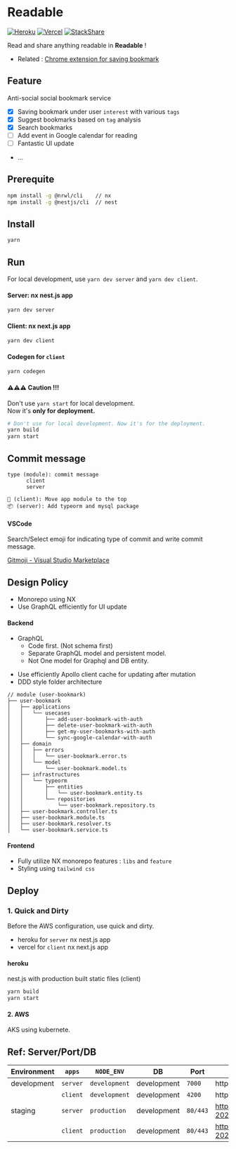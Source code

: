 # Readable

[![Heroku](https://pyheroku-badge.herokuapp.com/?app=readable-2021&style=flat)](https://dashboard.heroku.com/apps/readable-2021) [![Vercel](https://therealsujitk-vercel-badge.vercel.app/?app=readable)](https://vercel.com/tkhwang/readable) [![StackShare](http://img.shields.io/badge/tech-stack-0690fa.svg?style=flat)](https://stackshare.io/readable2021dev/readable)

Read and share anything readable in **Readable** !

- Related : [Chrome extension for saving bookmark](https://github.com/zlrlo/readable-extensions)

## Feature

Anti-social social bookmark service

- [x] Saving bookmark under user `interest` with various `tags`
- [x] Suggest bookmarks based on `tag` analysis
- [x] Search bookmarks
- [ ] Add event in Google calendar for reading
- [ ] Fantastic UI update
- ...

## Prerequite

```bash
npm install -g @nrwl/cli    // nx
npm install -g @nestjs/cli  // nest
```

## Install

```bash
yarn
```

## Run

For local development, use `yarn dev server` and `yarn dev client`.

#### Server: nx nest.js app

```bash
yarn dev server
```

#### Client: nx next.js app

```bash
yarn dev client
```

#### Codegen for `client`

```bash
yarn codegen
```

#### ⚠️⚠️⚠️ Caution !!!

Don't use `yarn start` for local development.<br />
Now it's **only for deployment.**

```bash
# Don't use for local development. Now it's for the deployment.
yarn build
yarn start
```

## Commit message

```
type (module): commit message
      client
      server

🚚 (client): Move app module to the top
📦 (server): Add typeorm and mysql package
```

#### VSCode

Search/Select emoji for indicating type of commit and write commit message.

[Gitmoji - Visual Studio Marketplace](https://marketplace.visualstudio.com/items?itemName=Vtrois.gitmoji-vscode)

## Design Policy

- Monorepo using NX
- Use GraphQL efficiently for UI update

#### Backend

- GraphQL
  - Code first. (Not schema first)
  - Separate GraphQL model and persistent model.
  - Not One model for Graphql and DB entity.

* Use efficiently Apollo client cache for updating after mutation
* DDD style folder architecture

```
// module (user-bookmark)
├── user-bookmark
│   ├── applications
│   │   └── usecases
│   │       ├── add-user-bookmark-with-auth
│   │       ├── delete-user-bookmark-with-auth
│   │       ├── get-my-user-bookmarks-with-auth
│   │       └── sync-google-calendar-with-auth
│   ├── domain
│   │   ├── errors
│   │   │   └── user-bookmark.error.ts
│   │   └── model
│   │       └── user-bookmark.model.ts
│   ├── infrastructures
│   │   └── typeorm
│   │       ├── entities
│   │       │   └── user-bookmark.entity.ts
│   │       └── repositories
│   │           └── user-bookmark.repository.ts
│   ├── user-bookmark.controller.ts
│   ├── user-bookmark.module.ts
│   ├── user-bookmark.resolver.ts
│   └── user-bookmark.service.ts
```

#### Frontend

- Fully utilize NX monorepo features : `libs` and `feature`
- Styling using `tailwind css`

## Deploy

### 1. Quick and Dirty

Before the AWS configuration, use quick and dirty.

- heroku for `server` nx nest.js app
- vercel for `client` nx next.js app

#### heroku

nest.js with production built static files (client)

```bash
yarn build
yarn start
```

#### 2. AWS

AKS using kubernete.

## Ref: Server/Port/DB

| Environment | `apps`   | `NODE_ENV`    | DB          | Port     | URL                                         |
| ----------- | -------- | ------------- | ----------- | -------- | ------------------------------------------- |
| development | `server` | `development` | development | `7000`   | http://localhost:8000/graphql               |
|             | `client` | `development` | development | `4200`   | http://localhost:4200                       |
| staging     | `server` | `production`  | development | `80/443` | https://readable-2021.herokuapp.com/graphql |
|             | `client` | `production`  | development | `80/443` | https://readable-2021.vercel.app            |
